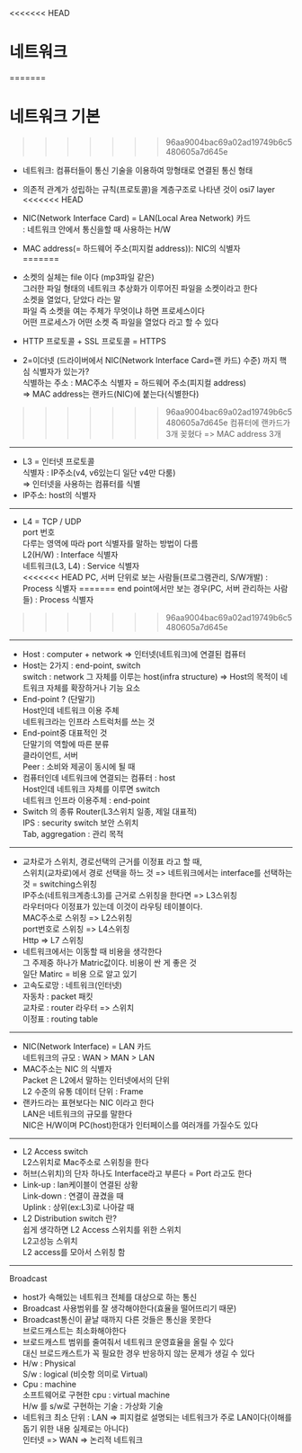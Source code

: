 <<<<<<< HEAD
# 네트워크
=======
# 네트워크 기본
>>>>>>> 96aa9004bac69a02ad19749b6c5480605a7d645e

- 네트워크: 컴퓨터들이 통신 기술을 이용하여 망형태로 연결된 통신 형태
- 의존적 관계가 성립하는 규칙(프로토콜)을 계층구조로 나타낸 것이 osi7 layer
<<<<<<< HEAD
- NIC(Network Interface Card) = LAN(Local Area Network) 카드  
: 네트워크 안에서 통신을할 때 사용하는 H/W
- MAC address(= 하드웨어 주소(피지컬 address)): NIC의 식별자  
=======
- 소켓의 실체는 file 이다 (mp3파일 같은)  
그러한 파일 형태의 네트워크 추상화가 이루어진 파일을 소켓이라고 한다  
소켓을 열었다, 닫았다 라는 말  
파일 즉 소켓을 여는 주체가 무엇이냐 하면 프로세스이다  
어떤 프로세스가 어떤 소켓 즉 파일을 열었다 라고 할 수 있다
- HTTP 프로토콜 + SSL 프로토콜 = HTTPS

  

- 2=이더넷 (드라이버에서 NIC(Network Interface Card=랜 카드) 수준) 까지 핵심 식별자가 있는가?  
식별하는 주소 : MAC주소 식별자 = 하드웨어 주소(피지컬 address)  
⇒ MAC address는 랜카드(NIC)에 붙는다(식별한다)  
>>>>>>> 96aa9004bac69a02ad19749b6c5480605a7d645e
컴퓨터에 랜카드가 3개 꽂혔다 => MAC address 3개

---

- L3 = 인터넷 프로토콜  
식별자 : IP주소(v4, v6있는디 일단 v4만 다룸)  
⇒ 인터넷을 사용하는 컴퓨터를 식별
- IP주소: host의 식별자

---

- L4 = TCP / UDP  
port 번호  
다루는 영역에 따라 port 식별자를 말하는 방법이 다름  
L2(H/W) : Interface 식별자  
네트워크(L3, L4) : Service 식별자  
<<<<<<< HEAD
PC, 서버 단위로 보는 사람들(프로그램관리, S/W개발) : Process 식별자
=======
end point에서만 보는 경우(PC, 서버 관리하는 사람들) : Process 식별자
>>>>>>> 96aa9004bac69a02ad19749b6c5480605a7d645e

---

- Host : computer + network => 인터넷(네트워크)에 연결된 컴퓨터
- Host는 2가지 : end-point, switch  
switch : network 그 자체를 이루는 host(infra structure) => Host의 목적이 네트워크 자체를 확장하거나 기능 요소
- End-point ? (단말기)  
Host인데 네트워크 이용 주체  
네트워크라는 인프라 스트럭처를 쓰는 것
- End-point중 대표적인 것  
단말기의 역할에 따른 분류  
클라이언트, 서버  
Peer : 소비와 제공이 동시에 될 때
- 컴퓨터인데 네트워크에 연결되는 컴퓨터 : host  
Host인데 네트워크 자체를 이루면 switch  
네트워크 인프라 이용주체 : end-point
- Switch 의 종류
Router(L3스위치 일종, 제일 대표적)  
IPS : security switch 보안 스위치  
Tab, aggregation : 관리 목적

---

- 교차로가 스위치, 경로선택의 근거를 이정표 라고 할 때,  
스위치(교차로)에서 경로 선택을 하느 것 => 네트워크에서는 interface를 선택하는 것 = switching스위칭  
IP주소(네트워크계층:L3)를 근거로 스위칭을 한다면 => L3스위칭  
라우터마다 이정표가 있는데 이것이 라우팅 테이블이다.  
MAC주소로 스위칭 => L2스위칭  
port번호로 스위칭 => L4스위칭  
Http => L7 스위칭
- 네트워크에서는 이동할 때 비용을 생각한다  
그 주제중 하나가 Matric값이다. 비용이 싼 게 좋은 것  
일단 Matirc = 비용 으로 알고 있기
- 고속도로망 : 네트워크(인터넷)  
자동차 : packet 패킷  
교차로 : router 라우터 => 스위치  
이정표 : routing table

---

- NIC(Network Interface) = LAN 카드  
네트워크의 규모 : WAN > MAN > LAN
- MAC주소는 NIC 의 식별자  
Packet 은 L2에서 말하는 인터넷에서의 단위  
L2 수준의 유통 데이터 단위 : Frame
- 랜카드라는 표현보다는 NIC 이라고 한다  
LAN은 네트워크의 규모를 말한다  
NIC은 H/W이며 PC(host)한대가 인터페이스를 여러개를 가질수도 있다

---

- L2 Access switch  
L2스위치로 Mac주소로 스위칭을 한다
- 허브(스위치)의 단자 하나도 Interface라고 부른다 = Port 라고도 한다
- Link-up : lan케이블이 연결된 상황  
Link-down : 연결이 끊겼을 때  
Uplink : 상위(ex:L3)로 나아갈 때
- L2 Distribution switch 란?  
쉽게 생각하면 L2 Access 스위치를 위한 스위치  
L2고성능 스위치  
L2 access를 모아서 스위칭 함

---
Broadcast  
- host가 속해있는 네트워크 전체를 대상으로 하는 통신
- Broadcast 사용범위를 잘 생각해야한다(효율을 떨어뜨리기 때문)
- Broadcast통신이 끝날 때까지 다른 것들은 통신을 못한다  
브로드캐스트는 최소화해야한다
- 브로드캐스트 범위를 줄여줘서 네트워크 운영효율을 올릴 수 있다  
대신 브로드캐스트가 꼭 필요한 경우 반응하지 않는 문제가 생길 수 있다
- H/w : Physical  
S/w : logical (비슷항 의미로 Virtual)
- Cpu : machine  
소프트웨어로 구현한 cpu : virtual machine  
H/w 를 s/w로 구현하는 기술 : 가상화 기술
- 네트워크 최소 단위 : LAN => 피지컬로 설명되는 네트워크가 주로 LAN이다(이해를 돕기 위한 내용 실제로는 아니다)  
인터넷 => WAN => 논리적 네트워크
